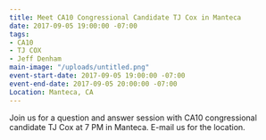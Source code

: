 ```yaml
---
title: Meet CA10 Congressional Candidate TJ Cox in Manteca
date: 2017-09-05 19:00:00 -07:00
tags:
- CA10
- TJ COX
- Jeff Denham
main-image: "/uploads/untitled.png"
event-start-date: 2017-09-05 19:00:00 -07:00
event-end-date: 2017-09-05 20:00:00 -07:00
Location: Manteca, CA
---
```


Join us for a question and answer session with CA10 congressional candidate TJ Cox at 7 PM in Manteca. E-mail us for the location.  